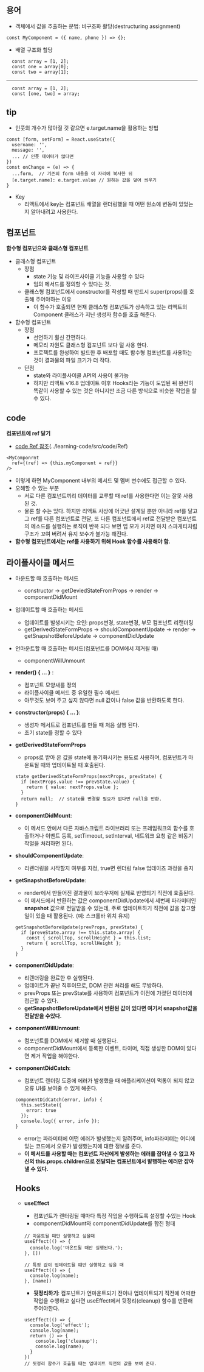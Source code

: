 용어
--------
- 객체에서 값을 추출하는 문법: 비구조화 활당(destructuring assignment)
```JSX
const MyComponent = ({ name, phone }) => {};
```
- 배열 구조화 할당
```JSX
  const array = [1, 2];
  const one = array[0];
  const two = array[1];
```
* * *
```JSX
  const array = [1, 2];
  const [one, two] = array;
```

tip
--------
- 인풋의 개수가 많아질 것 같으면 e.target.name을 활용하는 방법
```JSX
const [form, setForm] = React.useState({
  username: '',
  message: '',
  ... // 인풋 데이터가 많다면
})
const onChange = (e) => {
  ...form,  // 기존의 form 내용을 이 자리에 복사한 뒤
  [e.target.name]: e.target.value // 원하는 값을 덮어 씌우기
}
```
- Key
  - 리액트에서 key는 컴포넌트 배열을 랜더링했을 때 어떤 원소에 변동이 있었는지 알아내려고 사용한다.


컴포넌트
--------
**함수형 컴포넌으와 클래스형 컴포넌트**  
- 클래스형 컴포넌트
  - 장점
    - state 기능 및 라이프사이클 기능을 사용할 수 있다
    - 임의 메서드를 정의할 수 있다는 것.
  - 클래스형 컴포넌트에서 constructor를 작성할 때 반드시 super(props)를 호출해 주어야하는 이유
    - 이 함수가 호출되면 현재 클래스형 컴포넌트가 상속하고 있는 리액트의 Component 클래스가 지닌 생성자 함수를 호출 해준다.
- 함수형 컴포넌트
  - 장점
    - 선언하기 휠신 간편하다.
    - 메모리 자원도 클래스형 컴포넌트 보다 덜 사용 한다.
    - 프로젝트를 완성하여 빌드한 후 배포할 때도 함수형 컴포넌트를 사용하는 것이 결과물의 파일 크기가 더 작다.
  - 단점
    - state와 라이플사이클 API의 사용이 불가능
    - 하지만 리액트 v16.8 업데이트 이후 Hooks라는 기능이 도입된 뒤 완전히 똑같이 사용할 수 있는 것은 아니지만 조금 다른 방식으로 비슷한 작업을 할 수 있다.


code
------
**컴포넌트에 ref 달기**
- [code Ref 참조](../learning-code/src/code/Ref "/learning-code/src/code/Ref")(../learning-code/src/code/Ref)
```JSX
<MyComponrnt
  ref={(ref) => {this.myComponent = ref}}
/>
``` 
- 이렇게 하면 MyComponent 내부의 메서드 및 멤버 변수에도 접근할 수 있다.
- 오해할 수 있는 부분
  - 서로 다른 컴포넌트끼리 데이터를 교루할 때 ref를 사용한다면 이는 잘못 사용된 것.
  - 물론 할 수는 있다. 하지만 리액트 사상에 어긋난 설계일 뿐만 아니라 ref를 달고 그 ref를 다른 컴포넌트로 전달, 또 다른 컴포넌트에서 ref로 전달받은 컴포넌트의 메소드를 실행하는 로직이 반복 되다 보면 앱 모가 커치면 마치 스파게티처럼 구조가 꼬여 버려서 유지 보수가 불가능 해진다.
- **함수형 컴포넌트에서는 ref를 사용하기 위해 Hook 함수를 사용해야 함.**

라이플사이클 메서드
---------
- 마운드할 때 호출하는 메서드
  - constructor -> getDeviedStateFromProps -> render -> componentDidMount
- 업데이트할 때 호출하는 메서드
  - 업데이트를 발생시키는 요인: props변경, state변경, 부모 컴포넌트 리랜더링
  - getDerivedStateFormProps -> shouldComponentUpdate -> render -> getSnapshotBeforeUpdate -> componentDidUpdate
- 언마운트할 때 호출하는 메서드(컴포넌트를 DOM에서 제거될 때)
  - componentWillUnmount
- **render() { ...  }** : 
  - 컴포넌트 모양새를 정의
  - 라이플사이클 메서드 중 유일한 필수 메서드
  - 아무것도 보여 주고 싶지 않다면 null 값이나 false 값을 반환하도록 한다.
- **constructor(props) { ... }**:
  - 생성자 메서트로 컴포넌트를 만들 때 처음 실행 된다.
  - 초기 state를 정할 수 있다
- **getDerivedStateFormProps**
  - props로 받아 온 값을 state에 동기화시키는 용도로 사용하며, 컴포넌트가 마운트될 때와 업데이트될 때 호출된다.
  ```JSX
  state getDerivedStateFormProps(nextProps, prevState) {
    if (nextProps.value !== prevState.value) {
      return { value: nextProps.value };
    }
    return null;  // state를 변경할 필요가 없다면 null을 반환.
  }
  ```
- **componentDidMount**:
  - 이 메서드 안에서 다른 자바스크립트 라이브러리 또는 프레임워크의 함수를 호출하거나 이벤트 등록, setTimeout, setInterval, 네트워크 요청 같은 비동기 작얼을 처리하면 된다.
- **shouldComponentUpdate**:
  - 리렌더링을 시작할지 여부를 지정, true면 렌더링 false 업데이즈 과정을 중지
- **getSnapshotBeforeUpdate**:
  - render에서 만들어진 결과물이 브라우저에 실제로 반영되기 직전에 호출된다.
  - 이 메서드에서 반환하는 값은 componentDidUpdate에서 세번째 파라미터인 **snapshot** 값으로 전달받을 수 있는데, 주로 업데이트하기 직전에 값을 참고할 일이 있을 때 활용된다. (예: 스크롤바 위치 유지)

  ```JSX
  getSnapshotBeforeUpdate(prevProps, prevState) {
    if (preveState.array !== this.state.array) {
      const { scrollTop, scrollHeight } = this.list;
      return { scrollTop, scrollHeight };
    }
  }
  ```
- **componentDidUpdate**:
  - 리렌더링을 완료한 후 실행된다.
  - 업데이트가 끝난 직후이므로, DOM 관련 처리를 해도 무방하다.
  - prevProps 또는 prevState를 사용하여 컴포넌트가 이전에 가졌던 데이터에 접근할 수 있다.
  - **getSnapshotBeforeUpdate에서 반환된 값이 있다면 여기서 snapshot값을 전달받을 수있다.**

- **componentWillUnmount**:
  - 컴포넌트를 DOM에서 제거할 때 실행된다.
  - componentDidMount에서 등록한 이벤트, 타이머, 직접 생성한 DOM이 있다면 제거 작업을 해야한다.

- **componentDidCatch**:
  - 컴포넌트 렌더링 도중에 에러가 발생했을 때 애플리케이션이 먹통이 되지 않고 오류 UI를 보여줄 수 있게 해준다.
  ```JSX
  componentDidCatch(error, info) {
    this.setState({
      error: true
    });
    console.log({ error, info });
  }
  ```
  - error는 파라미터에 어떤 에러가 발생했는지 알려주며, info파라미터는 어디에 있는 코드에서 오류가 발생했는지에 대한 정보를 준다.
  - **이 메서드를 사용할 때는 컴포넌트 자신에게 발생하는 에러를 잡아낼 수 없고 자신의 this.props.children으로 전달되는 컴포넌트에서 발행하는 에러만 잡아낼 수 있다.**

  Hooks
  -------
  - **useEffect**
    - 컴포넌트가 렌터링될 때마다 특정 작업을 수행하도록 설정할 수있는 Hook
    - componentDidMount와 componentDidUpdate를 합진 형태

    ```JSX
    // 마운트될 때만 실행하고 싶을때
    useEffect(() => {
      console.log('마온트될 때만 실행된다.');
    }, [])
    ```
    ```JSX
    // 특정 값이 업데이트될 떄만 실행하고 싶을 때
    useEffect(() => {
      console.log(name);
    }, [name])
    ```
    - **뒷정리하기**: 컴포넌트가 언마운트되기 전이나 업데이트되기 직전에 어떠한 작업을 수행하고 싶다면 useEffect에서 뒷정리(cleanup) 함수를 반환해 주어야한다.
    ```JSX
    useEffect(() => {
      console.log('effect');
      console.log(name);
      return () => {
        console.log('cleanup');
        console.log(name);
      }
    })
    // 뒷정리 함수가 호출될 때는 업데이트 직전의 값을 보여 준다.
    ```
